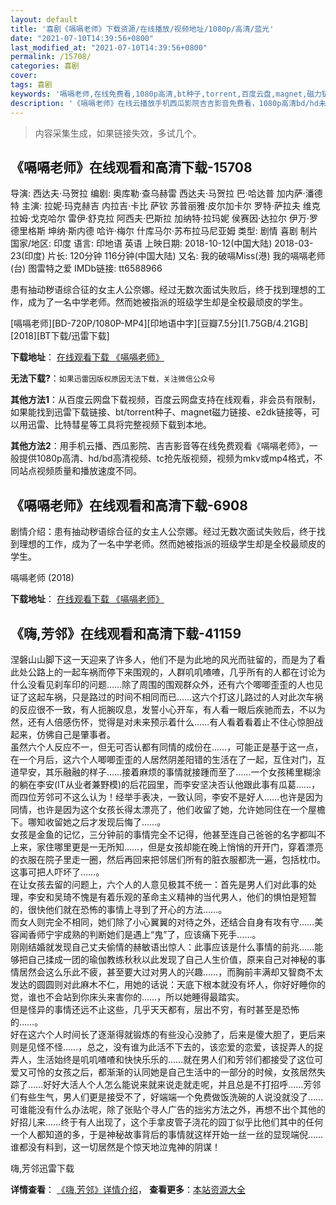 ```yaml
---
layout: default
title: '喜剧《嗝嗝老师》下载资源/在线播放/视频地址/1080p/高清/蓝光'
date: "2021-07-10T14:39:56+0800"
last_modified_at: "2021-07-10T14:39:56+0800"
permalink: /15708/
categories: 喜剧
cover:
tags: 喜剧
keywords: '嗝嗝老师,在线免费看,1080p高清,bt种子,torrent,百度云盘,magnet,磁力链,迅雷下载资源'
description: '《嗝嗝老师》在线云播放手机西瓜影院吉吉影音免费看，1080p高清bd/hd未删减完整版和tc抢先枪版，mkv/mp4格式，附带bt/torrent种子、magnet/磁力链、百度云盘、网盘资源迅雷下载链接'
---
```


>内容采集生成，如果链接失效，多试几个。


## 《嗝嗝老师》在线观看和高清下载-15708

导演: 西达夫·马贺拉 编剧: 奥库勒·查乌赫雷 西达夫·马贺拉 巴·哈达普 加内萨·潘德特 主演: 拉妮·玛克赫吉 内拉吉·卡比 萨钦 苏普丽雅·皮尔加卡尔 罗特·萨拉夫 维克拉姆·戈克哈尔 雷伊·舒克拉 阿西夫·巴斯拉 加纳特·拉玛妮 侯赛因·达拉尔 伊万·罗德里格斯 坤纳·斯内德 哈许‧梅尔 什库马尔·苏布拉马尼亚姆 类型: 剧情 喜剧 制片国家/地区: 印度 语言: 印地语 英语 上映日期: 2018-10-12(中国大陆) 2018-03-23(印度) 片长: 120分钟 116分钟(中国大陆) 又名: 我的破嗝Miss(港) 我的嗝嗝老师(台) 图雷特之爱 IMDb链接: tt6588966

患有抽动秽语综合征的女主人公奈娜。经过无数次面试失败后，终于找到理想的工作，成为了一名中学老师。然而她被指派的班级学生却是全校最顽皮的学生。


[嗝嗝老师][BD-720P/1080P-MP4][印地语中字][豆瓣7.5分][1.75GB/4.21GB][2018][BT下载/迅雷下载]

**下载地址**： [在线观看下载 《嗝嗝老师》](https://www.btdx8.com/torrent/ggls_2018.html) 


**无法下载?**：`如果迅雷因版权原因无法下载，关注微信公众号 `

**其他方法1**：从百度云网盘下载视频，百度云网盘支持在线观看，非会员有限制，如果能找到迅雷下载链接、bt/torrent种子、magnet磁力链接、e2dk链接等，可以用迅雷、比特彗星等工具将完整视频下载到本地。

**其他方法2**：用手机云播、西瓜影院、吉吉影音等在线免费观看《嗝嗝老师》，一般提供1080p高清、hd/bd高清视频、tc抢先版视频，视频为mkv或mp4格式，不同站点视频质量和播放速度不同。


## 《嗝嗝老师》在线观看和高清下载-6908

剧情介绍：患有抽动秽语综合征的女主人公奈娜。经过无数次面试失败后，终于找到理想的工作，成为了一名中学老师。然而她被指派的班级学生却是全校最顽皮的学生。


嗝嗝老师 (2018)

**下载地址**： [在线观看下载 《嗝嗝老师》](https://www.btbtdy.me/btdy/dy14092.html) 


## 《嗨,芳邻》在线观看和高清下载-41159

涅磐山山脚下这一天迎来了许多人，他们不是为此地的风光而驻留的，而是为了看此处公路上的一起车祸而停下来围观的，人群叽叽喳喳，几乎所有的人都在讨论为什么没看见刹车印的问题……除了周围的围观群众外，还有六个唧唧歪歪的人也见证了这起车祸，只是路过的时间不相同而已……这六个打这儿路过的人对此次车祸的反应很不一致，有人扼腕叹息，发誓小心开车，有人看一眼后疾驰而去，不以为然，还有人倍感伤怀，觉得是对未来预示着什么&hellip;…有人看着看着止不住心惊胆战起来，仿佛自己是肇事者。<br />虽然六个人反应不一，但无可否认都有同情的成份在……，可能正是基于这一点，在一个月后，这六个人唧唧歪歪的人居然阴差阳错的生活在了一起，互住对门，互道早安，其乐融融的样子&hellip;…接着麻烦的事情就接踵而至了&hellip;…一个女孩稀里糊涂的躺在李安(IT从业者兼野模)的后花园里，而李安坚决否认他跟此事有瓜葛……，而四位芳邻可不这么认为！经举手表决，一致认同，李安不是好人……也许是因为同情，也许是因为这个女孩长得太漂亮了，他们收留了她，允许她同住在一个屋檐下。哪知收留她之后才发现后悔了……。<br />女孩是金鱼的记忆，三分钟前的事情完全不记得，他甚至连自己爸爸的名字都叫不上来，家住哪里更是一无所知&hellip;…，但是女孩却能在晚上悄悄的开开门，穿着漂亮的衣服在院子里走一圈，然后再回来把邻居们所有的脏衣服都洗一遍，包括枕巾。这事可把人吓坏了&hellip;…。<br />在让女孩去留的问题上，六个人的人意见极其不统一：首先是男人们对此事的处理，李安和吴琦不愧是有着乐观的革命主义精神的当代男人，他们的惧怕是短暂的，很快他们就在恐怖的事情上寻到了开心的方法……。<br />而女人则完全不相同，她们除了小心翼翼的对待之外，还结合自身有攻有守&hellip;…美容闻香师宁宇成熟的判断她们是遇上&ldquo;鬼&rdquo;了，应该痛下死手……。<br />刚刚结婚就发现自己丈夫偷情的赫敏语出惊人：此事应该是什么事情的前兆……能够把自己揉成一团的瑜伽教练秋秋以此发现了自己人生价值，原来自己对神秘的事情居然会这么乐此不疲，甚至要大过对男人的兴趣&hellip;…，而胸前丰满却又智商不太发达的圆圆则对此麻木不仁，用她的话说：天底下根本就没有坏人，你好好睡你的觉，谁也不会站到你床头来害你的……，所以她睡得最踏实。<br />但是怪异的事情还远不止这些，几乎天天都有，层出不穷，有时甚至是恐怖的……。<br />好在这六个人时间长了逐渐得就锻炼的有些没心没肺了，后来是傻大胆了，更后来则是见怪不怪&hellip;…，总之，没有谁为此活不下去的，该恋爱的恋爱，该捉弄人的捉弄人，生活始终是叽叽喳喳和快快乐乐的&hellip;…就在男人们和芳邻们都接受了这位可爱又可怜的女孩之后，都渐渐的认同她是自己生活中的一部分的时候，女孩居然失踪了&hellip;…好好大活人个人怎么能说来就来说走就走呢，并且总是不打招呼……芳邻们有些生气，男人们更是接受不了，好端端一个免费做饭洗碗的人说没就没了……　　可谁能没有什么办法呢，除了张贴个寻人广告的拙劣方法之外，再想不出个其他的好招儿来……终于有人出现了，这个手拿皮管子浇花的园丁似乎比他们其中的任何一个人都知道的多，于是神秘故事背后的事情就这样开始一丝一丝的显现端倪&hellip;…谁都没有料到，这一切居然是个惊天地泣鬼神的阴谋！


嗨,芳邻迅雷下载

**详情查看**： [《嗨,芳邻》详情介绍](/movie/41159/)， **查看更多**：[本站资源大全](/movie/t/all/)

